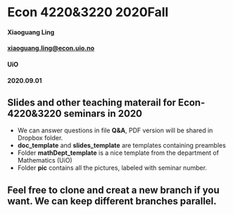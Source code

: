 # Econ 4220&3220 2020Fall

#### Xiaoguang Ling
#### xiaoguang.ling@econ.uio.no
#### UiO
#### 2020.09.01

## Slides and other teaching materail for Econ-4220&3220 seminars in 2020
* We can answer questions in file **Q&A**, PDF version will be shared in Dropbox folder.
* **doc_template** and **slides_template** are templates containing preambles
* Folder **mathDept_template** is a nice template from the department of Mathematics (UiO)
* Folder **pic** contains all the pictures, labeled with seminar number.

## Feel free to clone and creat a new branch if you want. We can keep different branches parallel. 
